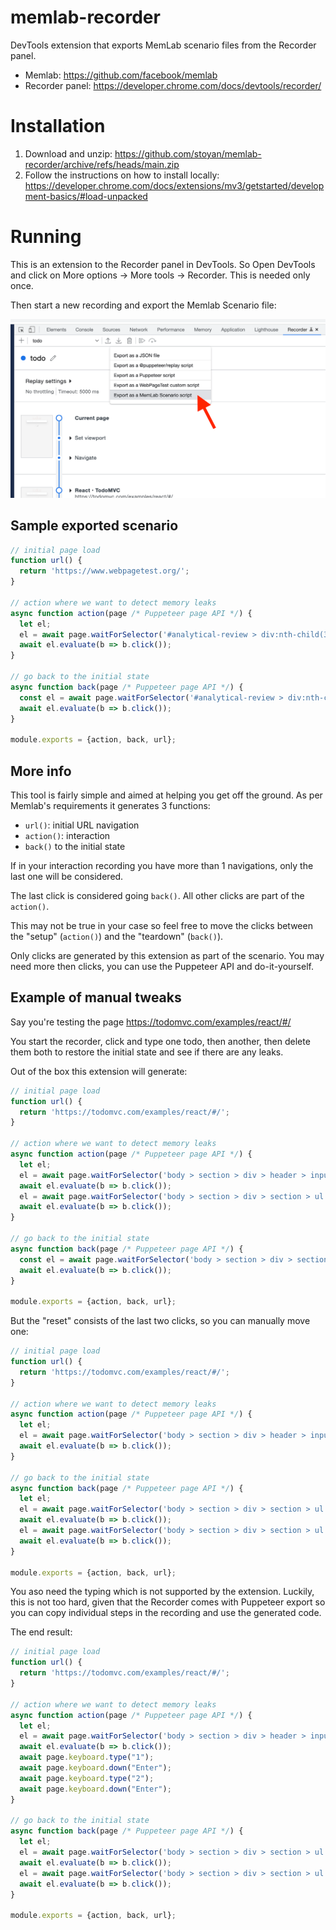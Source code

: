 # memlab-recorder
 DevTools extension that exports MemLab scenario files from the Recorder panel.
 
 * Memlab: https://github.com/facebook/memlab
 * Recorder panel: https://developer.chrome.com/docs/devtools/recorder/


# Installation

1. Download and unzip: https://github.com/stoyan/memlab-recorder/archive/refs/heads/main.zip
2. Follow the instructions on how to install locally: https://developer.chrome.com/docs/extensions/mv3/getstarted/development-basics/#load-unpacked

# Running

This is an extension to the Recorder panel in DevTools. So Open DevTools and click on More options -> More tools -> Recorder. This is needed only once.

Then start a new recording and export the Memlab Scenario file:

![Export scenario](/sshot.png)

## Sample exported scenario

```js
// initial page load
function url() {
  return 'https://www.webpagetest.org/';
}

// action where we want to detect memory leaks
async function action(page /* Puppeteer page API */) {
  let el;
  el = await page.waitForSelector('#analytical-review > div:nth-child(3) > label');
  await el.evaluate(b => b.click());
}

// go back to the initial state
async function back(page /* Puppeteer page API */) {
  const el = await page.waitForSelector('#analytical-review > div:nth-child(2) > label');
  await el.evaluate(b => b.click());
}

module.exports = {action, back, url};
```

## More info

This tool is fairly simple and aimed at helping you get off the ground. As per Memlab's requirements it generates 3 functions: 

 * `url()`: initial URL navigation
 * `action()`: interaction
 * `back()` to the initial state

If in your interaction recording you have more than 1 navigations, only the last one will be considered.

The last click is considered going `back()`. All other clicks are part of the `action()`.

This may not be true in your case so feel free to move the clicks between the "setup" (`action()`) and the "teardown" (`back()`).

Only clicks are generated by this extension as part of the scenario. You may need more then clicks, you can use the Puppeteer API and do-it-yourself.

## Example of manual tweaks

Say you're testing the page https://todomvc.com/examples/react/#/

You start the recorder, click and type one todo, then another, then delete them both to restore the initial state and see if there are any leaks.

Out of the box this extension will generate:

```js
// initial page load
function url() {
  return 'https://todomvc.com/examples/react/#/';
}

// action where we want to detect memory leaks
async function action(page /* Puppeteer page API */) {
  let el;
  el = await page.waitForSelector('body > section > div > header > input');
  await el.evaluate(b => b.click());
  el = await page.waitForSelector('body > section > div > section > ul > li:nth-child(1) > div > button');
  await el.evaluate(b => b.click());
}

// go back to the initial state
async function back(page /* Puppeteer page API */) {
  const el = await page.waitForSelector('body > section > div > section > ul > li > div > button');
  await el.evaluate(b => b.click());
}

module.exports = {action, back, url};
```

But the "reset" consists of the last two clicks, so you can manually move one:

```js
// initial page load
function url() {
  return 'https://todomvc.com/examples/react/#/';
}

// action where we want to detect memory leaks
async function action(page /* Puppeteer page API */) {
  let el;
  el = await page.waitForSelector('body > section > div > header > input');
  await el.evaluate(b => b.click());
}

// go back to the initial state
async function back(page /* Puppeteer page API */) {
  let el;
  el = await page.waitForSelector('body > section > div > section > ul > li:nth-child(1) > div > button');
  await el.evaluate(b => b.click());
  el = await page.waitForSelector('body > section > div > section > ul > li > div > button');
  await el.evaluate(b => b.click());
}

module.exports = {action, back, url};
```

You aso need the typing which is not supported by the extension. Luckily, this is not too hard, given that the Recorder comes with Puppeteer export so you can copy individual steps in the recording and use the generated code.

The end result:

```js
// initial page load
function url() {
  return 'https://todomvc.com/examples/react/#/';
}

// action where we want to detect memory leaks
async function action(page /* Puppeteer page API */) {
  let el;
  el = await page.waitForSelector('body > section > div > header > input');
  await el.evaluate(b => b.click());
  await page.keyboard.type("1");
  await page.keyboard.down("Enter");
  await page.keyboard.type("2");
  await page.keyboard.down("Enter");
}

// go back to the initial state
async function back(page /* Puppeteer page API */) {
  let el;
  el = await page.waitForSelector('body > section > div > section > ul > li:nth-child(1) > div > button');
  await el.evaluate(b => b.click());
  el = await page.waitForSelector('body > section > div > section > ul > li > div > button');
  await el.evaluate(b => b.click());
}

module.exports = {action, back, url};
```
